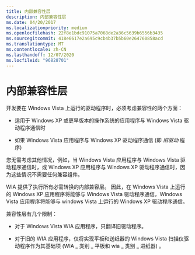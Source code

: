 ```yaml
---
title: 内部兼容性层
description: 内部兼容性层
ms.date: 04/20/2017
ms.localizationpriority: medium
ms.openlocfilehash: 22f8e1bdc91075a7068de2a36c5639b6556b3435
ms.sourcegitcommit: 418e6617e2a695c9cb4b37b5b60e264760858acd
ms.translationtype: MT
ms.contentlocale: zh-CN
ms.lasthandoff: 12/07/2020
ms.locfileid: "96828701"
---
```

# <a name="internal-compatibility-layer"></a>内部兼容性层


开发要在 Windows Vista 上运行的驱动程序时，必须考虑兼容性的两个方面：

-   适用于 Windows XP 或更早版本的操作系统的应用程序与 Windows Vista 驱动程序通信时

-   如果 Windows Vista 应用程序与 Windows XP 驱动程序通信 (即 *旧驱动* 程序) 

您无需考虑其他情况，例如，当 Windows Vista 应用程序与 Windows Vista 驱动程序通信时，或 Windows XP 应用程序与 Windows XP 驱动程序通信时，因为这些情况不需要任何兼容组件。

WIA 提供了执行所有必需转换的内部兼容层。 因此，在 Windows Vista 上运行的 Windows XP 应用程序将能够与 Windows Vista 驱动程序通信，Windows Vista 应用程序将能够与 windows Vista 上运行的 Windows XP 驱动程序通信。

兼容性层有几个限制：

-   对于 Windows Vista WIA 应用程序，只翻译旧驱动程序。

-   对于旧的 WIA 应用程序，仅将实现平板和送纸器的 Windows Vista 扫描仪驱动程序作为其基础项 (WIA \_ 类别 \_ 平板和 wia \_ 类别 \_ 进纸器) 。

 

 




